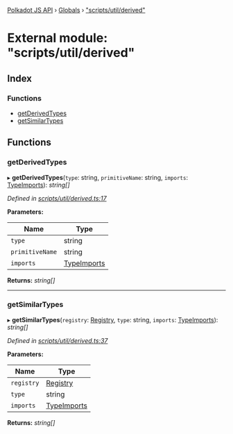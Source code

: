 [Polkadot JS API](../README.md) › [Globals](../globals.md) › ["scripts/util/derived"](_scripts_util_derived_.md)

# External module: "scripts/util/derived"

## Index

### Functions

* [getDerivedTypes](_scripts_util_derived_.md#getderivedtypes)
* [getSimilarTypes](_scripts_util_derived_.md#getsimilartypes)

## Functions

###  getDerivedTypes

▸ **getDerivedTypes**(`type`: string, `primitiveName`: string, `imports`: [TypeImports](../interfaces/_scripts_util_imports_.typeimports.md)): *string[]*

*Defined in [scripts/util/derived.ts:17](https://github.com/polkadot-js/api/blob/e12f2f67c6/packages/types/src/scripts/util/derived.ts#L17)*

**Parameters:**

Name | Type |
------ | ------ |
`type` | string |
`primitiveName` | string |
`imports` | [TypeImports](../interfaces/_scripts_util_imports_.typeimports.md) |

**Returns:** *string[]*

___

###  getSimilarTypes

▸ **getSimilarTypes**(`registry`: [Registry](../interfaces/_types_.registry.md), `type`: string, `imports`: [TypeImports](../interfaces/_scripts_util_imports_.typeimports.md)): *string[]*

*Defined in [scripts/util/derived.ts:37](https://github.com/polkadot-js/api/blob/e12f2f67c6/packages/types/src/scripts/util/derived.ts#L37)*

**Parameters:**

Name | Type |
------ | ------ |
`registry` | [Registry](../interfaces/_types_.registry.md) |
`type` | string |
`imports` | [TypeImports](../interfaces/_scripts_util_imports_.typeimports.md) |

**Returns:** *string[]*
